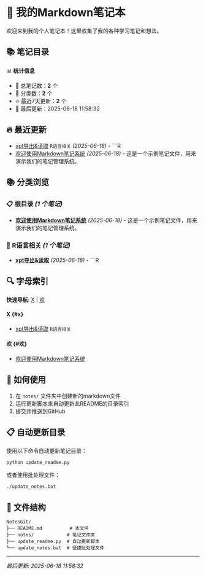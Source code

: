 # 📝 我的Markdown笔记本

欢迎来到我的个人笔记本！这里收集了我的各种学习笔记和想法。

## 📚 笔记目录

<!-- 笔记索引开始 -->
📊 **统计信息**
- 📝 总笔记数：**2** 个
- 📁 分类数：**2** 个
- 🔥 最近7天更新：**2** 个
- 📅 最后更新：2025-06-18 11:58:32

## 🔥 最近更新

- [xpt导出&读取](notes/R语言相关/xpt导出&读取.md) `R语言相关` *(2025-06-18)* - ```R
- [欢迎使用Markdown笔记系统](notes/示例笔记.md)  *(2025-06-18)* - 这是一个示例笔记文件，用来演示我们的笔记管理系统。

## 📚 分类浏览

### 📋 根目录 *(1 个笔记)*

- **[欢迎使用Markdown笔记系统](notes/示例笔记.md)** *(2025-06-18)* - 这是一个示例笔记文件，用来演示我们的笔记管理系统。

### 📁 R语言相关 *(1 个笔记)*

- **[xpt导出&读取](notes/R语言相关/xpt导出&读取.md)** *(2025-06-18)* - ```R

## 🔍 字母索引

**快速导航**: [X](#x) | [欢](#欢)

#### X {#x}
- [xpt导出&读取](notes/R语言相关/xpt导出&读取.md) `R语言相关`

#### 欢 {#欢}
- [欢迎使用Markdown笔记系统](notes/示例笔记.md) 
<!-- 笔记索引结束 -->

## 🚀 如何使用

1. 在 `notes/` 文件夹中创建新的markdown文件
2. 运行更新脚本来自动更新此README的目录索引
3. 提交并推送到GitHub

## 📋 自动更新目录

使用以下命令自动更新笔记目录：

```bash
python update_readme.py
```

或者使用批处理文件：

```bash
./update_notes.bat
```

## 📁 文件结构

```
NotesGit/
├── README.md          # 本文件
├── notes/            # 笔记文件夹
├── update_readme.py  # 自动更新脚本
└── update_notes.bat  # 便捷批处理文件
```

---

*最后更新: 2025-06-18 11:58:32* 